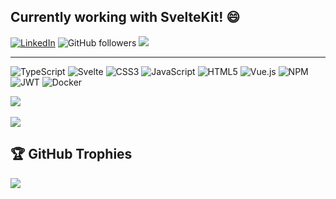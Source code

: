 ## Currently working with SvelteKit! 😄

[![LinkedIn](https://img.shields.io/badge/LinkedIn-%230077B5.svg?logo=linkedin&logoColor=white)](https://linkedin.com/in/moises-hidalgo)
![GitHub followers](https://img.shields.io/github/followers/shiinoya?style=social)
[![](https://visitcount.itsvg.in/api?id=shiinoya&icon=2&color=7)](https://visitcount.itsvg.in)

---
![TypeScript](https://img.shields.io/badge/typescript-%23007ACC.svg?style=for-the-badge&logo=typescript&logoColor=white)
![Svelte](https://img.shields.io/badge/svelte-%23f1413d.svg?style=for-the-badge&logo=svelte&logoColor=white)
![CSS3](https://img.shields.io/badge/css3-%231572B6.svg?style=for-the-badge&logo=css3&logoColor=white)
![JavaScript](https://img.shields.io/badge/javascript-%23323330.svg?style=for-the-badge&logo=javascript&logoColor=%23F7DF1E)
![HTML5](https://img.shields.io/badge/html5-%23E34F26.svg?style=for-the-badge&logo=html5&logoColor=white)
![Vue.js](https://img.shields.io/badge/vuejs-%2335495e.svg?style=for-the-badge&logo=vuedotjs&logoColor=%234FC08D)
![NPM](https://img.shields.io/badge/NPM-%23000000.svg?style=for-the-badge&logo=npm&logoColor=white)
![JWT](https://img.shields.io/badge/JWT-black?style=for-the-badge&logo=JSON%20web%20tokens)
![Docker](https://img.shields.io/badge/docker-%230db7ed.svg?style=for-the-badge&logo=docker&logoColor=white)

![](https://github-readme-streak-stats.herokuapp.com/?user=shiinoya&theme=slateorange&hide_border=false)
<br/><br/>
![](https://github-readme-stats.vercel.app/api/top-langs/?username=shiinoya&theme=slateorange&hide_border=false&include_all_commits=true&count_private=true&layout=compact)

## 🏆 GitHub Trophies
![](https://github-profile-trophy.vercel.app/?username=shiinoya&theme=darkhub&no-frame=true&no-bg=true&margin-w=4)
